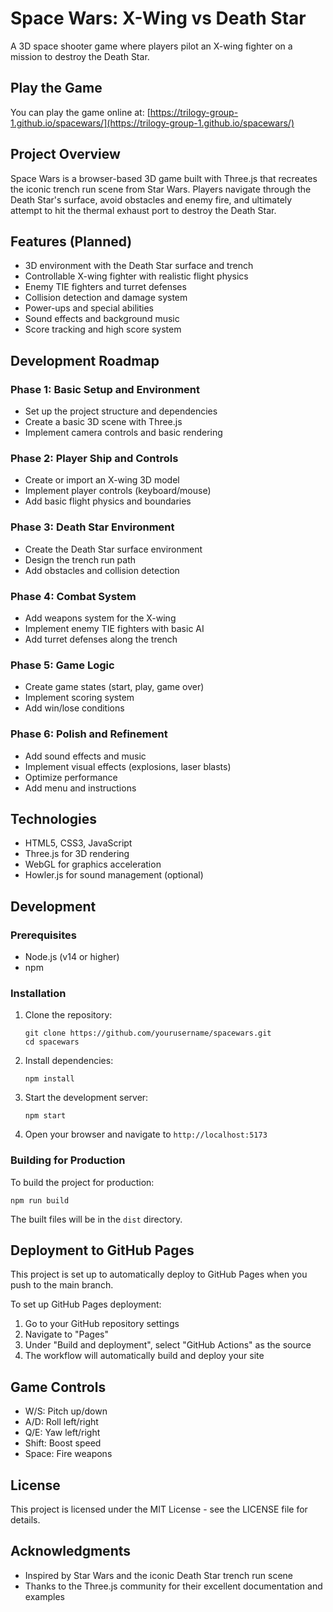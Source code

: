 # Space Wars: X-Wing vs Death Star

A 3D space shooter game where players pilot an X-wing fighter on a mission to destroy the Death Star.

## Play the Game

You can play the game online at: [https://trilogy-group-1.github.io/spacewars/](https://trilogy-group-1.github.io/spacewars/)

## Project Overview

Space Wars is a browser-based 3D game built with Three.js that recreates the iconic trench run scene from Star Wars. Players navigate through the Death Star's surface, avoid obstacles and enemy fire, and ultimately attempt to hit the thermal exhaust port to destroy the Death Star.

## Features (Planned)

- 3D environment with the Death Star surface and trench
- Controllable X-wing fighter with realistic flight physics
- Enemy TIE fighters and turret defenses
- Collision detection and damage system
- Power-ups and special abilities
- Sound effects and background music
- Score tracking and high score system

## Development Roadmap

### Phase 1: Basic Setup and Environment
- Set up the project structure and dependencies
- Create a basic 3D scene with Three.js
- Implement camera controls and basic rendering

### Phase 2: Player Ship and Controls
- Create or import an X-wing 3D model
- Implement player controls (keyboard/mouse)
- Add basic flight physics and boundaries

### Phase 3: Death Star Environment
- Create the Death Star surface environment
- Design the trench run path
- Add obstacles and collision detection

### Phase 4: Combat System
- Add weapons system for the X-wing
- Implement enemy TIE fighters with basic AI
- Add turret defenses along the trench

### Phase 5: Game Logic
- Create game states (start, play, game over)
- Implement scoring system
- Add win/lose conditions

### Phase 6: Polish and Refinement
- Add sound effects and music
- Implement visual effects (explosions, laser blasts)
- Optimize performance
- Add menu and instructions

## Technologies

- HTML5, CSS3, JavaScript
- Three.js for 3D rendering
- WebGL for graphics acceleration
- Howler.js for sound management (optional)

## Development

### Prerequisites

- Node.js (v14 or higher)
- npm

### Installation

1. Clone the repository:
   ```
   git clone https://github.com/yourusername/spacewars.git
   cd spacewars
   ```

2. Install dependencies:
   ```
   npm install
   ```

3. Start the development server:
   ```
   npm start
   ```

4. Open your browser and navigate to `http://localhost:5173`

### Building for Production

To build the project for production:

```
npm run build
```

The built files will be in the `dist` directory.

## Deployment to GitHub Pages

This project is set up to automatically deploy to GitHub Pages when you push to the main branch.

To set up GitHub Pages deployment:

1. Go to your GitHub repository settings
2. Navigate to "Pages"
3. Under "Build and deployment", select "GitHub Actions" as the source
4. The workflow will automatically build and deploy your site

## Game Controls

- W/S: Pitch up/down
- A/D: Roll left/right
- Q/E: Yaw left/right
- Shift: Boost speed
- Space: Fire weapons

## License

This project is licensed under the MIT License - see the LICENSE file for details.

## Acknowledgments

- Inspired by Star Wars and the iconic Death Star trench run scene
- Thanks to the Three.js community for their excellent documentation and examples 
